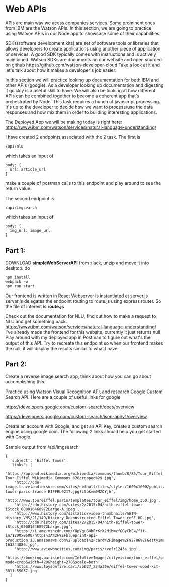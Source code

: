 # Web APIs

APIs are main way we acess companies services. Some prominent ones from IBM are the Watson APIs. In this section, we are going to practice using Watson APIs in our Node app to showcase some of their capabilities. 

SDKs(software development kits) are set of software tools or libraries that allows developers to create applications using another piece of application or services. 
A good SDK typically comes with instructions and is actively maintained. Watson SDKs are documents on our website and open sourced on github
https://github.com/watson-developer-cloud
Take a look at it and let's talk about how it makes a developer's job easier.


In this section we will practice looking up documentation for both IBM and other APIs (google). As a developer looking up documentation and digesting it quickly is a useful skill to have. We will also be looking at how different APIs can be combined together to become a coherent app that's orchestrated by Node. This task requires a bunch of javascript processing. It's up to the developer to decide how we want to process/use the data responses and how mix them in order to building interesting applications. 



The Deployed App we will be making today is right here: 
https://www.ibm.com/watson/services/natural-language-understanding/

I have created 2 endpoints associated with the 2 task. The first is 

```
/api/nlu 
```
which takes an input of 
```
body: {
  url: article_url
}
```
make a couple of postman calls to this endpoint and play around to see the return value. 


The second endpoint is 

```
/api/imgsearch 
```
which takes an input of 
```
body: {
  img_url: image_url
}
```

## Part 1: 
DOWNLOAD **simpleWebServerAPI** from slack, unzip and move it into desktop. 
do 
```
npm install
webpack -w
npm run start
```
Our frontend is written in React
Webserver is instantiated at server.js
server.js delegates the endpoint routing to route.js using express router. 
So the file of interest is **route.js**


Check out the documentation for NLU, find out how to make a request to NLU and get something back. 
https://www.ibm.com/watson/services/natural-language-understanding/
I've already made the frontend for this website, currently it just returns null
Play around with my deployed app in Postman to figure out what's the output of this API. Try to recreate this endpoint so when our frontend makes the call, it will display the results similar to what I have. 


## Part 2: 
Create a reverse image search app, think about how you can go about accomplishing this. 

Practice using Watson Visual Recognition API, and research Google Custom Search API. Here are a couple of useful links for google

https://developers.google.com/custom-search/docs/overview

https://developers.google.com/custom-search/json-api/v1/overview

Create an account with Google, and get an API Key, create a custom search engine using google.com. The following 2 links should help you get started with Google. 


Sample output from /api/imgsearch
```
{
  'subject': 'Eiffel Tower',
  'links': [
    'https://upload.wikimedia.org/wikipedia/commons/thumb/8/85/Tour_Eiffel_Wikimedia_Commons_%28cropped%29.jpg/1200px-Tour_Eiffel_Wikimedia_Commons_%28cropped%29.jpg',
    'http://cdn-image.travelandleisure.com/sites/default/files/styles/1600x1000/public/1487701021/eiffel-tower-paris-france-EIFFEL0217.jpg?itok=m0MZOYjh',
    'http://www.toureiffel.paris/templates/tour_eiffel/img/home_360.jpg',
    'http://cdn.history.com/sites/2/2015/04/hith-eiffel-tower-iStock_000016468972Large-A.jpeg',
    'http://www.history.com/s3static/video-thumbnails/AETN-History_VMS/21/149/History_Deconstructed_Eiffel_Tower_reSF_HD.jpg',
    'http://cdn.history.com/sites/2/2015/04/hith-eiffel-tower-iStock_000016468972Large.jpg',
    'https://i.amz.mshcdn.com/YUpVquS8hRrKrX2MjbmzfGGyChE=/fit-in/1200x9600/https%3A%2F%2Fblueprint-api-production.s3.amazonaws.com%2Fuploads%2Fcard%2Fimage%2F92786%2FGettyImages-163244886.jpg',
    'http://www.aviewoncities.com/img/paris/kvefr1243s.jpg',
    'https://booking.parisinfo.com/InfoliveImages/cityvision/tour_eiffel/office_du_tourisme_de_paris_tour_eiffel_2.jpg?mode=crop&width=420&height=270&scale=both',
    'https://www.toysonfire.ca/i/55037_224a39e/eiffel-tower-wood-kit-3811-55037.jpg'
  ]
}
```


